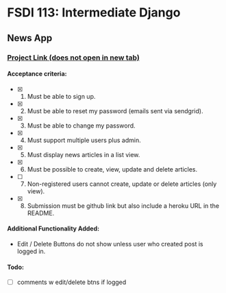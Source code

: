 # FSDI 113: Intermediate Django

## News App

### [Project Link (does not open in new tab)](https://intense-cove-40322.herokuapp.com)

#### Acceptance criteria:

- [x] 1. Must be able to sign up.

- [x] 2. Must be able to reset my password (emails sent via sendgrid).

- [x] 3. Must be able to change my password.

- [x] 4. Must support multiple users plus admin.

- [x] 5. Must display news articles in a list view.

- [x] 6. Must be possible to create, view, update and delete articles.

- [ ] 7. Non-registered users cannot create, update or delete articles (only view).

- [x] 8. Submission must be github link but also include a heroku URL in the README.

#### Additional Functionality Added:

* Edit / Delete Buttons do not show unless user who created post is logged in.

#### Todo:

- [ ] comments w edit/delete btns if logged